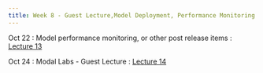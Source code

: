 ```yaml
---
title: Week 8 - Guest Lecture,Model Deployment, Performance Monitoring
---
```


Oct 22
: Model performance monitoring,  or other post release items
  : [Lecture 13](../assets/lectures/lecture13/under-construction-gif-17.gif)

Oct 24
: Modal Labs - Guest Lecture
  : [Lecture 14](../assets/lectures/lecture14/under-construction-gif-17.gif)
